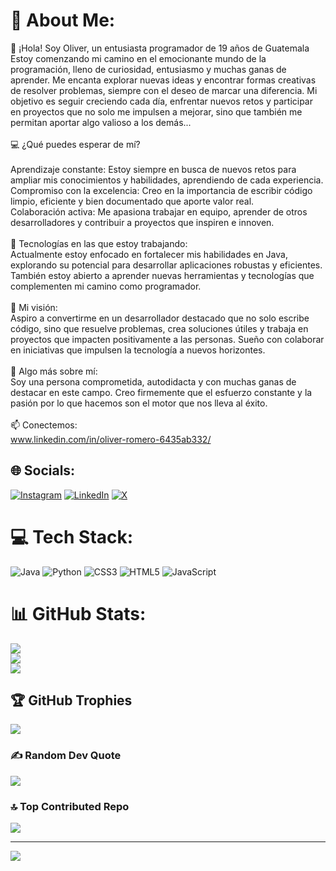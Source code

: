 # 💫 About Me:
👋 ¡Hola! Soy Oliver, un entusiasta programador de 19 años de Guatemala<br>Estoy comenzando mi camino en el emocionante mundo de la programación, lleno de curiosidad, entusiasmo y muchas ganas de aprender. Me encanta explorar nuevas ideas y encontrar formas creativas de resolver problemas, siempre con el deseo de marcar una diferencia. Mi objetivo es seguir creciendo cada día, enfrentar nuevos retos y participar en proyectos que no solo me impulsen a mejorar, sino que también me permitan aportar algo valioso a los demás...<br><br>💻 ¿Qué puedes esperar de mí?<br><br>Aprendizaje constante: Estoy siempre en busca de nuevos retos para ampliar mis conocimientos y habilidades, aprendiendo de cada experiencia.<br>Compromiso con la excelencia: Creo en la importancia de escribir código limpio, eficiente y bien documentado que aporte valor real.<br>Colaboración activa: Me apasiona trabajar en equipo, aprender de otros desarrolladores y contribuir a proyectos que inspiren e innoven.<br><br>🔧 Tecnologías en las que estoy trabajando:<br>Actualmente estoy enfocado en fortalecer mis habilidades en Java, explorando su potencial para desarrollar aplicaciones robustas y eficientes. También estoy abierto a aprender nuevas herramientas y tecnologías que complementen mi camino como programador.<br><br>🚀 Mi visión:<br>Aspiro a convertirme en un desarrollador destacado que no solo escribe código, sino que resuelve problemas, crea soluciones útiles y trabaja en proyectos que impacten positivamente a las personas. Sueño con colaborar en iniciativas que impulsen la tecnología a nuevos horizontes.<br><br>🌟 Algo más sobre mí:<br>Soy una persona comprometida, autodidacta y con muchas ganas de destacar en este campo. Creo firmemente que el esfuerzo constante y la pasión por lo que hacemos son el motor que nos lleva al éxito.<br><br>📫 Conectemos:<br>www.linkedin.com/in/oliver-romero-6435ab332/


## 🌐 Socials:
[![Instagram](https://img.shields.io/badge/Instagram-%23E4405F.svg?logo=Instagram&logoColor=white)](https://instagram.com/__romero_0) [![LinkedIn](https://img.shields.io/badge/LinkedIn-%230077B5.svg?logo=linkedin&logoColor=white)](https://linkedin.com/in/https://www.linkedin.com/in/oliver-romero-6435ab332/) [![X](https://img.shields.io/badge/X-black.svg?logo=X&logoColor=white)]((https://x.com/__Romero_0)) 

# 💻 Tech Stack:
![Java](https://img.shields.io/badge/java-%23ED8B00.svg?style=for-the-badge&logo=openjdk&logoColor=white) ![Python](https://img.shields.io/badge/python-3670A0?style=for-the-badge&logo=python&logoColor=ffdd54) ![CSS3](https://img.shields.io/badge/css3-%231572B6.svg?style=for-the-badge&logo=css3&logoColor=white) ![HTML5](https://img.shields.io/badge/html5-%23E34F26.svg?style=for-the-badge&logo=html5&logoColor=white) ![JavaScript](https://img.shields.io/badge/javascript-%23323330.svg?style=for-the-badge&logo=javascript&logoColor=%23F7DF1E)
# 📊 GitHub Stats:
![](https://github-readme-stats.vercel.app/api?username=ItsRomero&theme=midnight-purple&hide_border=false&include_all_commits=false&count_private=false)<br/>
![](https://github-readme-streak-stats.herokuapp.com/?user=ItsRomero&theme=midnight-purple&hide_border=false)<br/>
![](https://github-readme-stats.vercel.app/api/top-langs/?username=ItsRomero&theme=midnight-purple&hide_border=false&include_all_commits=false&count_private=false&layout=compact)

## 🏆 GitHub Trophies
![](https://github-profile-trophy.vercel.app/?username=ItsRomero&theme=midnight-purple&no-frame=false&no-bg=true&margin-w=4)

### ✍️ Random Dev Quote
![](https://quotes-github-readme.vercel.app/api?type=horizontal&theme=dark)

### 🔝 Top Contributed Repo
![](https://github-contributor-stats.vercel.app/api?username=ItsRomero&limit=5&theme=midnight-purple&combine_all_yearly_contributions=true)

---
[![](https://visitcount.itsvg.in/api?id=ItsRomero&icon=0&color=12)](https://visitcount.itsvg.in)

<!-- Proudly created with GPRM ( https://gprm.itsvg.in ) -->
